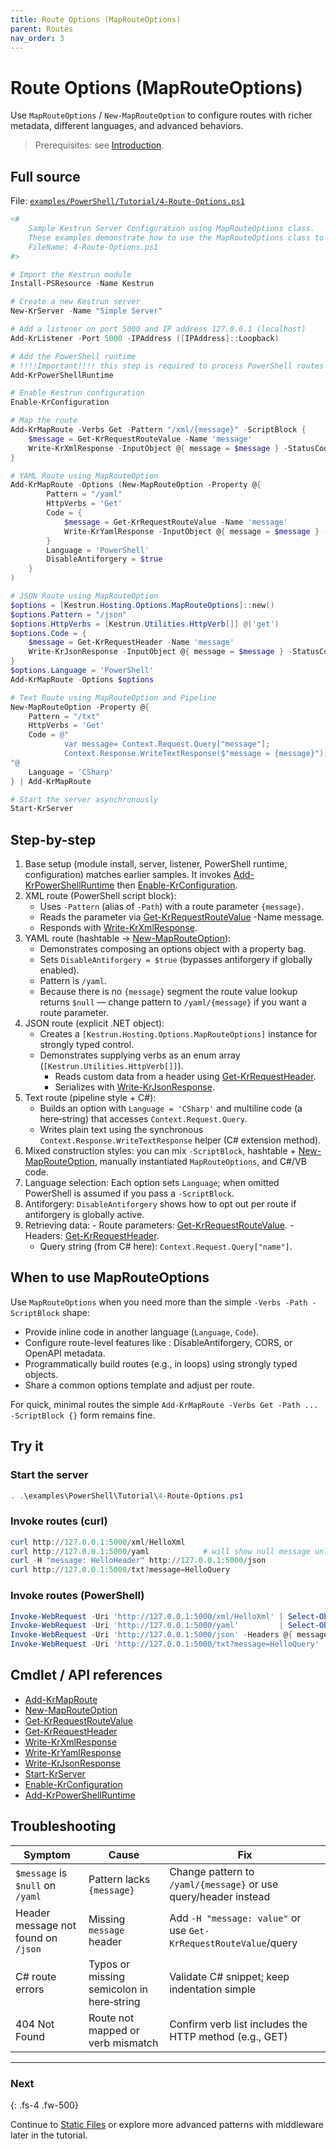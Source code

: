 ```yaml
---
title: Route Options (MapRouteOptions)
parent: Routes
nav_order: 3
---
```


# Route Options (MapRouteOptions)

Use `MapRouteOptions` / `New-MapRouteOption` to configure routes with richer metadata, different languages, and advanced behaviors.

> Prerequisites: see [Introduction](./Introduction.md#prerequisites).

## Full source

File: [`examples/PowerShell/Tutorial/4-Route-Options.ps1`](https://github.com/Kestrun/Kestrun/blob/main/examples/PowerShell/Tutorial/4-Route-Options.ps1)

```powershell
<#
    Sample Kestrun Server Configuration using MapRouteOptions class.
    These examples demonstrate how to use the MapRouteOptions class to configure routes in a Kestrun server.
    FileName: 4-Route-Options.ps1
#>

# Import the Kestrun module
Install-PSResource -Name Kestrun

# Create a new Kestrun server
New-KrServer -Name "Simple Server"

# Add a listener on port 5000 and IP address 127.0.0.1 (localhost)
Add-KrListener -Port 5000 -IPAddress ([IPAddress]::Loopback)

# Add the PowerShell runtime
# !!!!Important!!!! this step is required to process PowerShell routes and middlewares
Add-KrPowerShellRuntime

# Enable Kestrun configuration
Enable-KrConfiguration

# Map the route
Add-KrMapRoute -Verbs Get -Pattern "/xml/{message}" -ScriptBlock {
    $message = Get-KrRequestRouteValue -Name 'message'
    Write-KrXmlResponse -InputObject @{ message = $message } -StatusCode 200
}

# YAML Route using MapRouteOption
Add-KrMapRoute -Options (New-MapRouteOption -Property @{
        Pattern = "/yaml"
        HttpVerbs = 'Get'
        Code = {
            $message = Get-KrRequestRouteValue -Name 'message'
            Write-KrYamlResponse -InputObject @{ message = $message } -StatusCode 200
        }
        Language = 'PowerShell'
        DisableAntiforgery = $true
    }
)

# JSON Route using MapRouteOption
$options = [Kestrun.Hosting.Options.MapRouteOptions]::new()
$options.Pattern = "/json"
$options.HttpVerbs = [Kestrun.Utilities.HttpVerb[]] @('get')
$options.Code = {
    $message = Get-KrRequestHeader -Name 'message'
    Write-KrJsonResponse -InputObject @{ message = $message } -StatusCode 200
}
$options.Language = 'PowerShell'
Add-KrMapRoute -Options $options

# Text Route using MapRouteOption and Pipeline
New-MapRouteOption -Property @{
    Pattern = "/txt"
    HttpVerbs = 'Get'
    Code = @"
            var message= Context.Request.Query["message"]; 
            Context.Response.WriteTextResponse($"message = {message}");
"@
    Language = 'CSharp'
} | Add-KrMapRoute

# Start the server asynchronously
Start-KrServer
```

## Step-by-step

1. Base setup (module install, server, listener, PowerShell runtime, configuration)
    matches earlier samples.
        It invokes [Add-KrPowerShellRuntime][Add-KrPowerShellRuntime] then
        [Enable-KrConfiguration][Enable-KrConfiguration].
2. XML route (PowerShell script block):
    - Uses `-Pattern` (alias of `-Path`) with a route parameter `{message}`.
    - Reads the parameter via [Get-KrRequestRouteValue][Get-KrRequestRouteValue] -Name message.
    - Responds with [Write-KrXmlResponse][Write-KrXmlResponse].
3. YAML route (hashtable -> [New-MapRouteOption][New-MapRouteOption]):
    - Demonstrates composing an options object with a property bag.
    - Sets `DisableAntiforgery = $true` (bypasses antiforgery if globally enabled).
    - Pattern is `/yaml`.
    - Because there is no `{message}` segment the route value lookup returns `$null` — change pattern to `/yaml/{message}` if you want a route parameter.
4. JSON route (explicit .NET object):
     - Creates a `[Kestrun.Hosting.Options.MapRouteOptions]` instance for strongly
         typed control.
     - Demonstrates supplying verbs as an enum array (`[Kestrun.Utilities.HttpVerb[]]`).
        - Reads custom data from a header using [Get-KrRequestHeader][Get-KrRequestHeader].
        - Serializes with [Write-KrJsonResponse][Write-KrJsonResponse].
5. Text route (pipeline style + C#):
   - Builds an option with `Language = 'CSharp'` and multiline code (a here‑string) that accesses `Context.Request.Query`.
   - Writes plain text using the synchronous `Context.Response.WriteTextResponse` helper (C# extension method).
6. Mixed construction styles:
    you can mix `-ScriptBlock`, hashtable + [New-MapRouteOption][New-MapRouteOption],
    manually instantiated `MapRouteOptions`, and C#/VB code.
7. Language selection: Each option sets `Language`; when omitted PowerShell is assumed if you pass a `-ScriptBlock`.
8. Antiforgery: `DisableAntiforgery` shows how to opt out per route if antiforgery is globally active.
9. Retrieving data:
        - Route parameters: [Get-KrRequestRouteValue][Get-KrRequestRouteValue].
        - Headers: [Get-KrRequestHeader][Get-KrRequestHeader].
    - Query string (from C# here): `Context.Request.Query["name"]`.

## When to use MapRouteOptions

Use `MapRouteOptions` when you need more than the simple `-Verbs -Path -ScriptBlock` shape:

- Provide inline code in another language (`Language`, `Code`).
- Configure route-level features like : DisableAntiforgery, CORS, or OpenAPI metadata.
- Programmatically build routes (e.g., in loops) using strongly typed objects.
- Share a common options template and adjust per route.

For quick, minimal routes the simple `Add-KrMapRoute -Verbs Get -Path ... -ScriptBlock {}` form remains fine.

## Try it

### Start the server

```powershell
. .\examples\PowerShell\Tutorial\4-Route-Options.ps1
```

### Invoke routes (curl)

```powershell
curl http://127.0.0.1:5000/xml/HelloXml
curl http://127.0.0.1:5000/yaml            # will show null message unless you change pattern
curl -H "message: HelloHeader" http://127.0.0.1:5000/json
curl http://127.0.0.1:5000/txt?message=HelloQuery
```

### Invoke routes (PowerShell)

```powershell
Invoke-WebRequest -Uri 'http://127.0.0.1:5000/xml/HelloXml' | Select-Object -ExpandProperty Content
Invoke-WebRequest -Uri 'http://127.0.0.1:5000/yaml'         | Select-Object -ExpandProperty Content
Invoke-WebRequest -Uri 'http://127.0.0.1:5000/json' -Headers @{ message = 'HelloHeader' } | Select-Object -ExpandProperty Content
Invoke-WebRequest -Uri 'http://127.0.0.1:5000/txt?message=HelloQuery' | Select-Object -ExpandProperty Content
```

## Cmdlet / API references

- [Add-KrMapRoute][Add-KrMapRoute]
- [New-MapRouteOption][New-MapRouteOption]
- [Get-KrRequestRouteValue][Get-KrRequestRouteValue]
- [Get-KrRequestHeader][Get-KrRequestHeader]
- [Write-KrXmlResponse][Write-KrXmlResponse]
- [Write-KrYamlResponse][Write-KrYamlResponse]
- [Write-KrJsonResponse][Write-KrJsonResponse]
- [Start-KrServer][Start-KrServer]
- [Enable-KrConfiguration][Enable-KrConfiguration]
- [Add-KrPowerShellRuntime][Add-KrPowerShellRuntime]

## Troubleshooting

| Symptom                             | Cause                                     | Fix                                                              |
|-------------------------------------|-------------------------------------------|------------------------------------------------------------------|
| `$message` is `$null` on `/yaml`    | Pattern lacks `{message}`                 | Change pattern to `/yaml/{message}` or use query/header instead  |
| Header message not found on `/json` | Missing `message` header                  | Add `-H "message: value"` or use `Get-KrRequestRouteValue`/query |
| C# route errors                     | Typos or missing semicolon in here‑string | Validate C# snippet; keep indentation simple                     |
| 404 Not Found                       | Route not mapped or verb mismatch         | Confirm verb list includes the HTTP method (e.g., GET)           |

---

### Next

{: .fs-4 .fw-500}

Continue to [Static Files][Next] or explore more advanced patterns with middleware later in the tutorial.

[Add-KrMapRoute]: /docs/pwsh/cmdlets/Add-KrMapRoute
[New-MapRouteOption]: /docs/pwsh/cmdlets/New-MapRouteOption
[Get-KrRequestRouteValue]: /docs/pwsh/cmdlets/Get-KrRequestRouteValue
[Get-KrRequestHeader]: /docs/pwsh/cmdlets/Get-KrRequestHeader
[Write-KrXmlResponse]: /docs/pwsh/cmdlets/Write-KrXmlResponse
[Write-KrYamlResponse]: /docs/pwsh/cmdlets/Write-KrYamlResponse
[Write-KrJsonResponse]: /docs/pwsh/cmdlets/Write-KrJsonResponse
[Start-KrServer]: /docs/pwsh/cmdlets/Start-KrServer
[Enable-KrConfiguration]: /docs/pwsh/cmdlets/Enable-KrConfiguration
[Add-KrPowerShellRuntime]: /docs/pwsh/cmdlets/Add-KrPowerShellRuntime
[Next]: ../3.static/index.md
